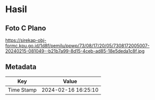 # Hasil

## Foto C Plano

https://sirekap-obj-formc.kpu.go.id/1d8f/pemilu/ppwp/73/08/17/20/05/7308172005007-20240215-081049--b21b7a99-8d15-4ceb-ad85-18e5deda1c8f.jpg


## Metadata

| Key        | Value               |
| ---------- | ------------------- |
| Time Stamp | 2024-02-16 16:25:10 |



